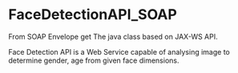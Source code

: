 # FaceDetectionAPI_SOAP
From SOAP Envelope get The java class based on JAX-WS API.

Face Detection API is a Web Service capable of analysing image to determine gender, age from given face dimensions.
